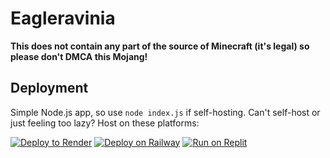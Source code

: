 # Eagleravinia
**This does not contain any part of the source of Minecraft (it's legal) so please don't DMCA this Mojang!**
## Deployment
Simple Node.js app, so use ``node index.js`` if self-hosting. Can't self-host or just feeling too lazy? Host on these platforms:

[![Deploy to Render](https://render.com/images/deploy-to-render-button.svg)](https://render.com/deploy?repo=https://github.com/lukasexists/eagleravinia/)
[![Deploy on Railway](https://railway.app/button.svg)](https://railway.app/new/template?template=https%3A%2F%2Fgithub.com%2Flukasexists%2Feagleravinia)
[![Run on Replit](https://raw.githubusercontent.com/BinBashBanana/deploy-buttons/master/buttons/remade/replit.svg)](https://replit.com/github/lukasexists/eagleravinia)

